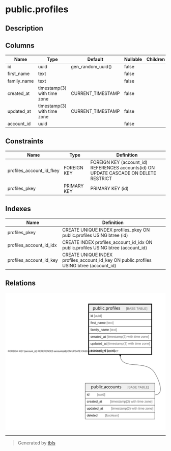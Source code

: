 # public.profiles

## Description

## Columns

| Name | Type | Default | Nullable | Children | Parents | Comment |
| ---- | ---- | ------- | -------- | -------- | ------- | ------- |
| id | uuid | gen_random_uuid() | false |  |  |  |
| first_name | text |  | false |  |  |  |
| family_name | text |  | false |  |  |  |
| created_at | timestamp(3) with time zone | CURRENT_TIMESTAMP | false |  |  |  |
| updated_at | timestamp(3) with time zone | CURRENT_TIMESTAMP | false |  |  |  |
| account_id | uuid |  | false |  | [public.accounts](public.accounts.md) |  |

## Constraints

| Name | Type | Definition |
| ---- | ---- | ---------- |
| profiles_account_id_fkey | FOREIGN KEY | FOREIGN KEY (account_id) REFERENCES accounts(id) ON UPDATE CASCADE ON DELETE RESTRICT |
| profiles_pkey | PRIMARY KEY | PRIMARY KEY (id) |

## Indexes

| Name | Definition |
| ---- | ---------- |
| profiles_pkey | CREATE UNIQUE INDEX profiles_pkey ON public.profiles USING btree (id) |
| profiles_account_id_idx | CREATE INDEX profiles_account_id_idx ON public.profiles USING btree (account_id) |
| profiles_account_id_key | CREATE UNIQUE INDEX profiles_account_id_key ON public.profiles USING btree (account_id) |

## Relations

![er](public.profiles.svg)

---

> Generated by [tbls](https://github.com/k1LoW/tbls)

